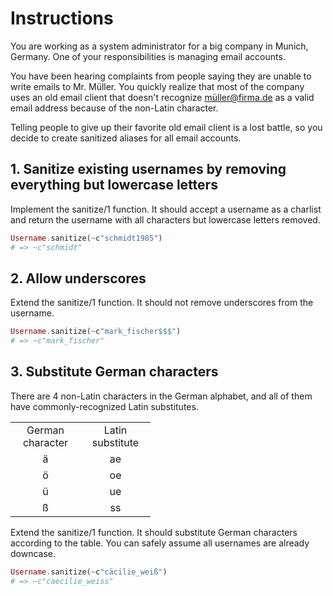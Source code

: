 # Instructions
You are working as a system administrator for a big company in Munich, Germany. One of your responsibilities is managing email accounts.

You have been hearing complaints from people saying they are unable to write emails to Mr. Müller. You quickly realize that most of the company uses an old email client that doesn't recognize müller@firma.de as a valid email address because of the non-Latin character.

Telling people to give up their favorite old email client is a lost battle, so you decide to create sanitized aliases for all email accounts.

## 1. Sanitize existing usernames by removing everything but lowercase letters
Implement the sanitize/1 function. It should accept a username as a charlist and return the username with all characters but lowercase letters removed.

```elixir
Username.sanitize(~c"schmidt1985")
# => ~c"schmidt"
```

## 2. Allow underscores
Extend the sanitize/1 function. It should not remove underscores from the username.

```elixir
Username.sanitize(~c"mark_fischer$$$")
# => ~c"mark_fischer"
```

## 3. Substitute German characters
There are 4 non-Latin characters in the German alphabet, and all of them have commonly-recognized Latin substitutes.

<table>
  <tr>
    <td align="center" width="96">
      German character
    </td>
    <td align="center" width="96">
      Latin substitute
    </td>
  </tr>
  <tr>
    <td align="center" width="96">
      ä
    </tb>
    <td align="center" width="96">
      ae
    </tb>
  </tr>
 <tr>
  <td align="center" width="96">
    ö
  </tb>
  <td align="center" width="96">
    oe
  </tb>
 </tr>
 <tr>
    <td align="center" width="96">
      ü
    </td>
    <td align="center" width="96">
      ue
    </td>
 </tr>
 <tr>
    <td align="center" width="96">
      ß
    </td>
    <td align="center" width="96">
      ss
    </td>
 </tr>
</table>
Extend the sanitize/1 function. It should substitute German characters according to the table. You can safely assume all usernames are already downcase.

```elixir
Username.sanitize(~c"cäcilie_weiß")
# => ~c"caecilie_weiss"
```